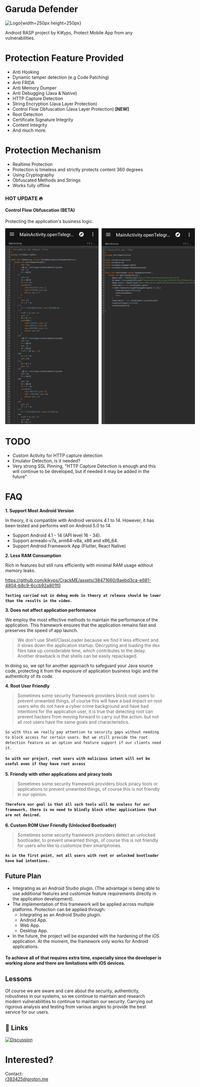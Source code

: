 # Garuda Defender

![Logo]([https://example.com/logo.png](https://github.com/kikyps/CrackME/assets/38471660/314424ca-ab29-44c1-b06c-6e65bbf51678)){width=250px height=250px}

Android RASP project by KiKyps, Protect Mobile App from any vulnerabilities.

# Protection Feature Provided

- Anti Hooking
- Dynamic tamper detection (e.g Code Patching)
- Anti FRIDA
- Anti Memory Dumper
- Anti Debugging (Java & Native)
- HTTP Capture Detection
- String Encryption (Java Layer Protection)
- Control Flow Obfuscation (Java Layer Protection) **[NEW]**
- Root Detection
- Certificate Signature Integrity
- Content Integrity
- And much more.

# Protection Mechanism

- Realtime Protection
- Protection is timeless and strictly protects content 360 degrees
- Using Cryptography
- Obfuscated Methods and Strings
- Works fully offline

### HOT UPDATE 🔥
#### Control Flow Obfuscation (BETA)
Protecting the application's business logic.

<div style="display: flex;">
    <img src="img/cfo.jpg" style="width: 300px; margin-right: 10px;">
    <img src="img/wcfo.jpg" style="width: 300px;">
</div>

# TODO
- Custom Activity for HTTP capture detection
- Emulator Detection, is it needed?
- Very strong SSL Pinning, "HTTP Capture Detection is enough and this will continue to be developed, but if needed it may be added in the future"

# FAQ

**1. Support Most Android Version**

In theory, it is compatible with Android versions 4.1 to 14. However, it has been tested and performs well on Android 5.0 to 14.

- Support Android 4.1 - 14 (API level 16 - 34).
- Support armeabi-v7a, arm64-v8a, x86 and x86_64.
- Support Android Framework App (Flutter, React Native)

**2. Less RAM Consumption**

Rich in features but still runs efficiently with minimal RAM usage without memory leaks.

https://github.com/kikyps/CrackME/assets/38471660/8aebd3ca-e681-4804-b8c9-6ccb92a801f0

**`Testing carried out in debug mode in theory at release should be lower than the results in the video.`**

**3. Does not affect application performance**

We employ the most effective methods to maintain the performance of the application. This framework ensures that the application remains fast and preserves the speed of app launch.

> We don't use Shell/ClassLoader because we find it less efficient and it slows down the application startup. Decrypting and loading the dex files take up considerable time, which contributes to the delay. Another drawback is that shells can be easily repackaged.

In doing so, we opt for another approach to safeguard your Java source code, protecting it from the exposure of application business logic and the authenticity of its code.

**4. Root User Friendly**

> Sometimes some security framework providers block root users to prevent unwanted things, of course this will have a bad impact on root users who do not have a cyber crime background and have bad intentions for the application user, it is true that detecting root can prevent hackers from moving forward to carry out the action. but not all root users have the same goals and characteristics.

`So with this we really pay attention to security gaps without needing to block access for certain users.
But we still provide the root detection feature as an option and feature support if our clients need it.`\
\
**`So with our project, root users with malicious intent will not be useful even if they have root access`**\
\
**5. Friendly with other applications and piracy tools**

> Sometimes some security framework providers block piracy tools or applications to prevent unwanted things, of course this is not friendly in our opinion.

**`Therefore our goal is that all such tools will be useless for our framework, there is no need to blindly block other applications that are not desired.`**\
\
**6. Custom ROM User Friendly (Unlocked Bootloader)**

> Sometimes some security framework providers detect an unlocked bootloader, to prevent unwanted things, of course this is not friendly for users who like to customize their smartphones.

**`As in the first point, not all users with root or unlocked bootloader have bad intentions.`**

## Future Plan

- Integrating as an Android Studio plugin. (The advantage is being able to use additional features and customize feature requirements directly in the application development).
- The implementation of this framework will be applied across multiple platforms. Protection can be applied through:
    + Integrating as an Android Studio plugin.
    + Android App.
    + Web App.
    + Desktop App.
- In the future, the project will be expanded with the hardening of the iOS application. At the moment, the framework only works for Android applications.


#### To achieve all of that requires extra time, especially since the developer is working alone and there are limitations with iOS devices.

## Lessons

Of course we are aware and care about the security, authenticity, robustness in our systems, so we continue to maintain and research modern vulnerabilities to continue to maintain our security. Carrying out rigorous analysis and testing from various angles to provide the best service for our users.

## 🔗 Links
[![Discussion](https://img.shields.io/badge/join_the_discussion-0088cc?style=for-the-badge&logo=telegram&logoColor=white)](https://t.me/crkme_xyz)

# Interested?

Contact:\
r383425@proton.me
